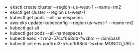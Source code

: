 - eksctl create cluster --region=us-west-1 --name=rm2
- eksctl get cluster --region us-west-1
- kubectl get pods --all-namespaces
- aws eks update-kubeconfig --region us-west-1 --name rm2
- kubectl get all
- kubectl get pods --all-namespaces
- kubectl exec -it rm2-57ccf668dd-fwxbm  -- /bin/bash
- kubectl set env pod/rm2-57ccf668dd-fwxbm MONGO_URL=